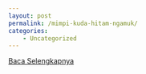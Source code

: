```yaml
---
layout: post
permalink: /mimpi-kuda-hitam-ngamuk/
categories:
    - Uncategorized
---
```


[Baca Selengkapnya](/10)